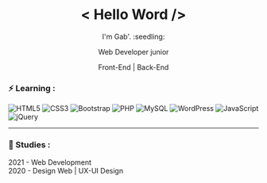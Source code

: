 
<h1 align='center'> < Hello Word /> 	 </h1>
<p align='center'> I'm Gab'. :seedling:
<p align='center'> Web Developer junior
<p align='center'>  Front-End | Back-End 


### ⚡ Learning : 
![HTML5](https://img.shields.io/badge/-HTML5-E34F26?style=flat-square&logo=html5&logoColor=white)
![CSS3](https://img.shields.io/badge/-CSS3-1572B6?style=flat-square&logo=css3)
![Bootstrap](https://img.shields.io/badge/-Bootstrap-563D7C?style=flat-square&logo=bootstrap)
![PHP](https://img.shields.io/badge/-PHP-474A8A?style=flat-square&logo=php)
![MySQL](https://img.shields.io/badge/-MySQL-336791?style=flat-square&logo=mysql)
![WordPress](https://img.shields.io/badge/-WordPress-21759b?style=flat-square&logo=WordPress)
![JavaScript](https://img.shields.io/badge/-JavaScript-323330?style=flat-square&logo=javascript)
![jQuery](https://img.shields.io/badge/-jquery-230769?style=flat-square&logo=jquery)


<hr>

### 📕 Studies : <br>
2021 - Web Development <br>
2020 - Design Web | UX-UI Design 
